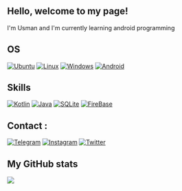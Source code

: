 ## Hello, welcome to my page! 

I'm Usman and I'm currently learning android programming

## OS

<a href="https://ubuntu.com/" target="_blank"><img src="https://img.shields.io/badge/Ubuntu-E95420?style=for-the-badge&logo=ubuntu&logoColor=white" alt="Ubuntu"></a>
<a href="https://www.linux.org/" target="_blank"><img src="https://img.shields.io/badge/Linux-FCC624?style=for-the-badge&logo=linux&logoColor=black" alt="Linux"></a>
<a href="https://www.microsoft.com/en-us/windows" target="_blank"><img src="https://img.shields.io/badge/Windows-0078D6?style=for-the-badge&logo=windows&logoColor=white" alt="Windows"></a>
<a href="https://www.android.com/" target="_blank"><img src="https://img.shields.io/badge/Android-3DDC84?style=for-the-badge&logo=android&logoColor=white" alt="Android"></a>

## Skills

<a href="https://kotlinlang.org/" target="_blank"><img src="https://img.shields.io/badge/Kotlin-0095D5?&style=for-the-badge&logo=kotlin&logoColor=white" alt="Kotlin"></a>
<a href="https://www.oracle.com/java/technologies/" target="_blank"><img src="https://img.shields.io/badge/Java-ED8B00?style=for-the-badge&logo=java&logoColor=white" alt="Java"></a>
<a href="https://www.sqlite.org/index.html" target="_blank"><img src="https://img.shields.io/badge/SQLite-07405E?style=for-the-badge&logo=sqlite&logoColor=white" alt="SQLite"></a>
<a href="https://firebase.google.com/" target="_blank"><img src="https://img.shields.io/badge/firebase-ffca28?style=for-the-badge&logo=firebase&logoColor=white" alt="FireBase"></a>

## Contact :

<a href="https://t.me/u_hamidulloh" target="_blank"><img src="https://img.shields.io/badge/Telegram-2CA5E0?style=for-the-badge&logo=telegram&logoColor=white" alt="Telegram"></a>
<a href="https://www.instagram.com/usmon.hamidulloh" target="_blank"><img src="https://img.shields.io/badge/Instagram-E4405F?style=for-the-badge&logo=instagram&logoColor=white" alt="Instagram"></a>
<a href="https://www.twitter.com/UHamidulloh" target="_blank"><img src="https://img.shields.io/badge/Twitter-1DA1F2?style=for-the-badge&logo=twitter&logoColor=white" alt="Twitter"></a>

## My GitHub stats

![](https://github-readme-stats.vercel.app/api?username=UsmonHamidulloh&count_private=true&show_icons=true&theme=react)
